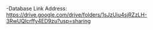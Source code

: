 -Database Link Address: https://drive.google.com/drive/folders/1sJzUiu4sjRZzLH-3RwUQlcrffy4ED9zu?usp=sharing
